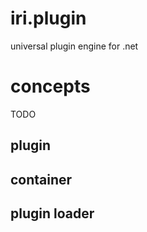 
# iri.plugin

universal plugin engine for .net

# concepts

TODO

## plugin

## container

## plugin loader
